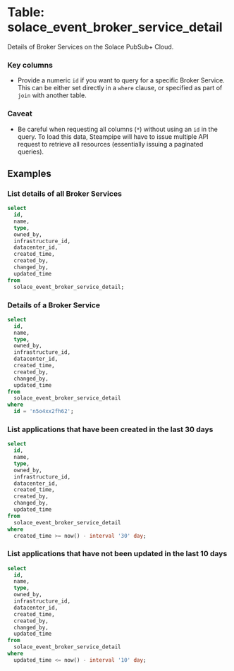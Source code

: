 # Table: solace_event_broker_service_detail

Details of Broker Services on the Solace PubSub+ Cloud.

### Key columns
- Provide a numeric `id` if you want to query for a specific Broker Service. This can be either set directly in a `where` clause, or specified as part of `join` with another table.

### Caveat
- Be careful when requesting all columns (`*`) without using an `id` in the query. To load this data, Steampipe will have to issue multiple API request to retrieve all resources (essentially issuing a paginated queries).

## Examples

### List details of all Broker Services

```sql
select
  id, 
  name,
  type,
  owned_by,
  infrastructure_id,
  datacenter_id,
  created_time,
  created_by,
  changed_by,
  updated_time
from
  solace_event_broker_service_detail;
```

### Details of a Broker Service

```sql
select
  id, 
  name,
  type,
  owned_by,
  infrastructure_id,
  datacenter_id,
  created_time,
  created_by,
  changed_by,
  updated_time
from
  solace_event_broker_service_detail
where
  id = 'n5o4xx2fh62';
```

### List applications that have been created in the last 30 days

```sql
select
  id, 
  name,
  type,
  owned_by,
  infrastructure_id,
  datacenter_id,
  created_time,
  created_by,
  changed_by,
  updated_time
from
  solace_event_broker_service_detail
where
  created_time >= now() - interval '30' day;
```

### List applications that have not been updated in the last 10 days

```sql
select
  id, 
  name,
  type,
  owned_by,
  infrastructure_id,
  datacenter_id,
  created_time,
  created_by,
  changed_by,
  updated_time
from
  solace_event_broker_service_detail
where
  updated_time <= now() - interval '10' day;
```